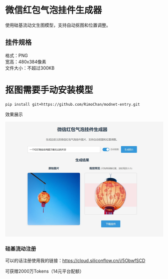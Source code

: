# 微信红包气泡挂件生成器

使用硅基流动文生图模型，支持自动抠图和位置调整。


## 挂件规格

格式：PNG  
宽高：480x384像素  
文件大小：不超过300KB  

# 抠图需要手动安装模型

```shell
pip install git+https://github.com/RimoChan/modnet-entry.git
```

效果展示

![效果展示](show.png)


###  硅基流动注册

可以的话注册使用我的链接：https://cloud.siliconflow.cn/i/5ObwfSCD

可获赠2000万Tokens（14元平台配额）